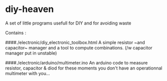 # diy-heaven
A set of little programs usefull for DIY and for avoiding waste

Contains :

####./electronic/diy_electronic_toolbox.html
A simple resistor ~and capacitor~ manager and a tool to compute combinations.
(/w capacitor manager put in unstable)

####./electronic/arduino/multimeter.ino
An arduino code to measure resistor, capacitor & diod for these moments you don't have an operationnal multimeter with you...
